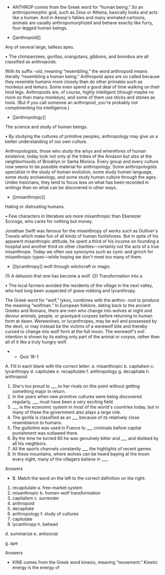 - ANTHROP  comes  from  the  Greek  word  for  “human  being.”  So  an  anthropomorphic  god,  such  as
Zeus  or  Athena,  basically  looks  and  acts  like  a  human.  And  in  Aesop's  fables  and  many  animated
cartoons, animals are usually anthropomorphized  and  behave  exactly  like  furry,  four-legged  human
beings.

- [[anthropoid]] 

 Any of several large, tailless apes. 

• The chimpanzees, gorillas, orangutans, gibbons, and bonobos are all classified as anthropoids. 

With its suffix -oid, meaning “resembling,” the word anthropoid means literally “resembling a human
being.”  Anthropoid  apes  are  so  called  because  they  resemble  humans  more  closely  than  do  other
primates such as monkeys and lemurs. Some even spend a good deal of time walking on their hind
legs.  Anthropoids  are,  of  course,  highly  intelligent  (though  maybe  no  more  so  than  many  monkeys),
and  some  of  them  use  sticks  and  stones  as  tools.  (But  if  you  call  someone  an  anthropoid,  you're
probably not complimenting his intelligence.)

- [[anthropology]] 

 The science and study of human beings. 

• By studying the cultures of primitive peoples, anthropology may give us a better understanding of
our own culture. 

Anthropologists, those who study the whys and wherefores of human existence, today look not only at
the tribes of the Amazon but also at the neighborhoods of Brooklyn or Santa Monica. Every group and
every culture now seems to be possible material for anthropology. Some anthropologists specialize in
the study of human evolution, some study human language, some study archaeology, and some study
human culture through the ages. Unlike historians, they tend to focus less on what has been recorded in
writings than on what can be discovered in other ways.

- [[misanthropic]] 

 Hating or distrusting humans. 

• Few characters in literature are more misanthropic than Ebenezer Scrooge, who cares for nothing
but money. 

Jonathan Swift was famous for the misanthropy of works such as Gulliver's Travels which make fun
of all kinds of human foolishness. But in spite of his apparent misanthropic attitude, he spent a third of
his income on founding a hospital and another third on other charities—certainly not the acts of a true
misanthrope. Today we often use synonyms such as cynic and grinch for misanthropic types—while
hoping we don't meet too many of them.

- [[lycanthropy]] 
wolf through witchcraft or magic. 

 (1) A delusion that one has become a wolf. (2) Transformation into a

•  The  local  farmers  avoided  the  residents  of  the  village  in  the  next  valley,  who  had  long  been
suspected of grave robbing and lycanthropy. 

The  Greek  word  for  “wolf,”  lykos,  combines  with  the  anthro-  root  to  produce  the  meaning
“wolfman.” In European folklore, dating back to the ancient Greeks and Romans, there are men who
change  into  wolves  at  night  and  devour  animals,  people,  or  graveyard  corpses  before  returning  to
human form at dawn. Werewolves, or lycanthropes, may be evil and possessed by the devil, or may
instead  be  the  victims  of  a  werewolf  bite  and  thereby  cursed  to  change  into  wolf  form  at  the  full
moon. The werewolf's evil intention is shown by its eating only part of the animal or corpse, rather
than all of it like a truly hungry wolf.

- - Quiz 18-1

A. Fill in each blank with the correct letter:
a. misanthropic
b. capitalism
c. lycanthropy
d. capitulate
e. recapitulate
f. anthropology
g. decapitate
h. anthropoid
1. She's too proud to ___ to her rivals on this point without getting something major in return.
2. In the years when new primitive cultures were being discovered regularly, ___ must have been a
very exciting field.
3.  ___  is  the  economic  system  in  most  of  the  world's  countries  today,  but  in  many  of  these  the
government also plays a large role.
4. The gorilla is classified as an ___ because of its relatively close resemblance to humans.
5. The guillotine was used in France to ___ criminals before capital punishment was outlawed there.
6. By the time he turned 80 he was genuinely bitter and ___ and disliked by all his neighbors.
7. All the sports channels constantly ___ the highlights of recent games.
8.  In  these  mountains,  where  wolves  can  be  heard  baying  at  the  moon  every  night,  many  of  the
villagers believe in ___.

Answers

- B. Match the word on the left to the correct definition on the right:
1. recapitulate a. free-market system
2. misanthropic b. human-wolf transformation
3. capitalism c. surrender
4. anthropoid
5. decapitate
6. anthropology f. study of cultures
7. capitulate
8. lycanthropy h. behead

d. summarize
e. antisocial

g. ape

Answers

- KINE  comes  from  the  Greek  word  kinesis,  meaning  “movement.”  Kinetic  energy  is  the  energy  of
